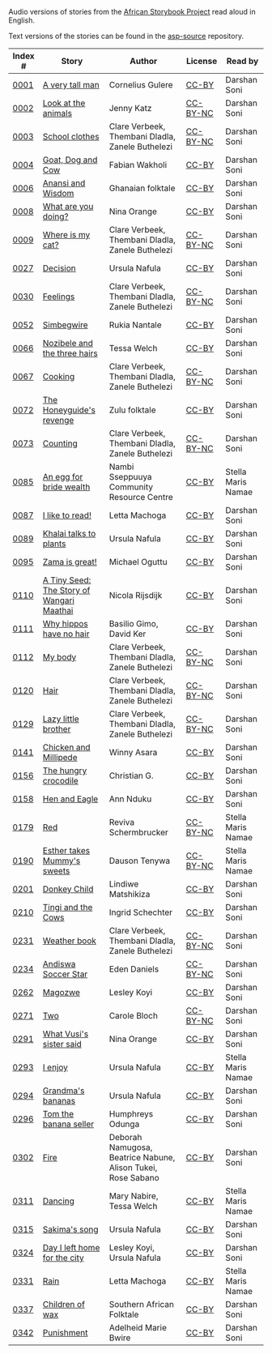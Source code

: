 Audio versions of stories from the [African Storybook Project](http://africanstorybook.org) read aloud in English.

Text versions of the stories can be found in the [asp-source](https://github.com/global-asp/asp-source) repository.

Index # | Story | Author | License | Read by
------- | ----- | ------ | ------- | -------
[0001](https://github.com/global-asp/asp-audio/tree/master/en/0001_a-very-tall-man) | [A very tall man](https://github.com/global-asp/asp-source/blob/master/en/0001_a-very-tall-man.md) | Cornelius Gulere | [CC-BY](https://creativecommons.org/licenses/by/3.0/) | Darshan Soni
[0002](https://github.com/global-asp/asp-audio/tree/master/en/0002_look-at-the-animals) | [Look at the animals](https://github.com/global-asp/asp-source/blob/master/en/0002_look-at-the-animals.md) | Jenny Katz | [CC-BY-NC](https://creativecommons.org/licenses/by-nc/3.0/) | Darshan Soni
[0003](https://github.com/global-asp/asp-audio/tree/master/en/0003_school-clothes) | [School clothes](https://github.com/global-asp/asp-source/blob/master/en/0003_school-clothes.md) | Clare Verbeek, Thembani Dladla, Zanele Buthelezi | [CC-BY-NC](https://creativecommons.org/licenses/by-nc/3.0/) | Darshan Soni
[0004](https://github.com/global-asp/asp-audio/tree/master/en/0004_goat-dog-and-cow) | [Goat, Dog and Cow](https://github.com/global-asp/asp-source/blob/master/en/0004_goat-dog-and-cow.md) | Fabian Wakholi | [CC-BY](https://creativecommons.org/licenses/by/3.0/) | Darshan Soni
[0006](https://github.com/global-asp/asp-audio/tree/master/en/0006_anansi-and-wisdom) | [Anansi and Wisdom](https://github.com/global-asp/asp-source/blob/master/en/0006_anansi-and-wisdom.md) | Ghanaian folktale | [CC-BY](https://creativecommons.org/licenses/by/3.0/) | Darshan Soni
[0008](https://github.com/global-asp/asp-audio/tree/master/en/0008_what-are-you-doing) | [What are you doing?](https://github.com/global-asp/asp-source/blob/master/en/0008_what-are-you-doing.md) | Nina Orange | [CC-BY](https://creativecommons.org/licenses/by/3.0/) | Darshan Soni
[0009](https://github.com/global-asp/asp-audio/tree/master/en/0009_where-is-my-cat) | [Where is my cat?](https://github.com/global-asp/asp-source/blob/master/en/0009_where-is-my-cat.md) | Clare Verbeek, Thembani Dladla, Zanele Buthelezi | [CC-BY-NC](https://creativecommons.org/licenses/by-nc/3.0/) | Darshan Soni
[0027](https://github.com/global-asp/asp-audio/tree/master/en/0027_decision) | [Decision](https://github.com/global-asp/asp-source/blob/master/en/0027_decision.md) | Ursula Nafula | [CC-BY](https://creativecommons.org/licenses/by/3.0/) | Darshan Soni
[0030](https://github.com/global-asp/asp-audio/tree/master/en/0030_feelings) | [Feelings](https://github.com/global-asp/asp-source/blob/master/en/0030_feelings.md) | Clare Verbeek, Thembani Dladla, Zanele Buthelezi | [CC-BY-NC](https://creativecommons.org/licenses/by-nc/3.0/) | Darshan Soni
[0052](https://github.com/global-asp/asp-audio/tree/master/en/0052_simbegwire) | [Simbegwire](https://github.com/global-asp/asp-source/blob/master/en/0052_simbegwire.md) | Rukia Nantale | [CC-BY](https://creativecommons.org/licenses/by/3.0/) | Darshan Soni
[0066](https://github.com/global-asp/asp-audio/tree/master/en/0066_nozibele-and-the-three-hairs) | [Nozibele and the three hairs](https://github.com/global-asp/asp-source/blob/master/en/0066_nozibele-and-the-three-hairs.md) | Tessa Welch | [CC-BY](https://creativecommons.org/licenses/by/3.0/) | Darshan Soni
[0067](https://github.com/global-asp/asp-audio/tree/master/en/0067_cooking) | [Cooking](https://github.com/global-asp/asp-source/blob/master/en/0067_cooking.md) | Clare Verbeek, Thembani Dladla, Zanele Buthelezi | [CC-BY-NC](https://creativecommons.org/licenses/by-nc/3.0/) | Darshan Soni
[0072](https://github.com/global-asp/asp-audio/tree/master/en/0072_the-honeyguides-revenge) | [The Honeyguide's revenge](https://github.com/global-asp/asp-source/blob/master/en/0072_the-honeyguides-revenge.md) | Zulu folktale | [CC-BY](https://creativecommons.org/licenses/by/3.0/) | Darshan Soni
[0073](https://github.com/global-asp/asp-audio/tree/master/en/0073_counting) | [Counting](https://github.com/global-asp/asp-source/blob/master/en/0073_counting.md) | Clare Verbeek, Thembani Dladla, Zanele Buthelezi | [CC-BY-NC](https://creativecommons.org/licenses/by-nc/3.0/) | Darshan Soni
[0085](https://github.com/global-asp/asp-audio/tree/master/en/0085_an-egg-for-bride-wealth) | [An egg for bride wealth](https://github.com/global-asp/global-asp/blob/master/en/0085_an-egg-for-bride-wealth.md) | Nambi Sseppuuya Community Resource Centre | [CC-BY](https://creativecommons.org/licenses/by/3.0/) | Stella Maris Namae
[0087](https://github.com/global-asp/asp-audio/tree/master/en/0087_i-like-to-read) | [I like to read!](https://github.com/global-asp/asp-source/blob/master/en/0087_i-like-to-read.md) | Letta Machoga | [CC-BY](https://creativecommons.org/licenses/by/3.0/) | Darshan Soni
[0089](https://github.com/global-asp/asp-audio/tree/master/en/0089_khalai-talks-to-plants) | [Khalai talks to plants](https://github.com/global-asp/asp-source/blob/master/en/0089_khalai-talks-to-plants.md) | Ursula Nafula | [CC-BY](https://creativecommons.org/licenses/by/3.0/) | Darshan Soni
[0095](https://github.com/global-asp/asp-audio/tree/master/en/0095_zama-is-great) | [Zama is great!](https://github.com/global-asp/asp-source/blob/master/en/0095_zama-is-great.md) | Michael Oguttu | [CC-BY](https://creativecommons.org/licenses/by/3.0/) | Darshan Soni
[0110](https://github.com/global-asp/asp-audio/tree/master/en/0110_a-tiny-seed-the-story-of-wangari-maathai) | [A Tiny Seed: The Story of Wangari Maathai](https://github.com/global-asp/asp-source/blob/master/en/0110_a-tiny-seed-the-story-of-wangari-maathai.md) | Nicola Rijsdijk | [CC-BY](https://creativecommons.org/licenses/by/3.0/) | Darshan Soni
[0111](https://github.com/global-asp/asp-audio/tree/master/en/0111_why-hippos-have-no-hair) | [Why hippos have no hair](https://github.com/global-asp/asp-source/blob/master/en/0111_why-hippos-have-no-hair.md) | Basilio Gimo, David Ker | [CC-BY](https://creativecommons.org/licenses/by/3.0/) | Darshan Soni
[0112](https://github.com/global-asp/asp-audio/tree/master/en/0112_my-body) | [My body](https://github.com/global-asp/asp-source/blob/master/en/0112_my-body.md) | Clare Verbeek, Thembani Dladla, Zanele Buthelezi | [CC-BY-NC](https://creativecommons.org/licenses/by-nc/3.0/) | Darshan Soni
[0120](https://github.com/global-asp/asp-audio/tree/master/en/0120_hair) | [Hair](https://github.com/global-asp/asp-source/blob/master/en/0120_hair.md) | Clare Verbeek, Thembani Dladla, Zanele Buthelezi | [CC-BY-NC](https://creativecommons.org/licenses/by-nc/3.0/) | Darshan Soni
[0129](https://github.com/global-asp/asp-audio/tree/master/en/0129_lazy-little-brother) | [Lazy little brother](https://github.com/global-asp/asp-source/blob/master/en/0129_lazy-little-brother.md) | Clare Verbeek, Thembani Dladla, Zanele Buthelezi | [CC-BY-NC](https://creativecommons.org/licenses/by-nc/3.0/) | Darshan Soni
[0141](https://github.com/global-asp/asp-audio/tree/master/en/0141_chicken-and-millipede) | [Chicken and Millipede](https://github.com/global-asp/asp-source/blob/master/en/0141_chicken-and-millipede.md) | Winny Asara | [CC-BY](https://creativecommons.org/licenses/by/3.0/) | Darshan Soni
[0156](https://github.com/global-asp/asp-audio/tree/master/en/0156_the-hungry-crocodile) | [The hungry crocodile](https://github.com/global-asp/asp-source/blob/master/en/0156_the-hungry-crocodile.md) | Christian G. | [CC-BY](https://creativecommons.org/licenses/by/3.0/) | Darshan Soni
[0158](https://github.com/global-asp/asp-audio/tree/master/en/0158_hen-and-eagle) | [Hen and Eagle](https://github.com/global-asp/asp-source/blob/master/en/0158_hen-and-eagle.md) | Ann Nduku | [CC-BY](https://creativecommons.org/licenses/by/3.0/) | Darshan Soni
[0179](https://github.com/global-asp/asp-audio/tree/master/en/0179_red) | [Red](https://github.com/global-asp/global-asp/blob/master/en/0179_red.md) | Reviva Schermbrucker | [CC-BY-NC](https://creativecommons.org/licenses/by-nc/3.0/) | Stella Maris Namae
[0190](https://github.com/global-asp/asp-audio/tree/master/en/0190_esther-takes-mummys-sweets) | [Esther takes Mummy's sweets](https://github.com/global-asp/global-asp/blob/master/en/0190_esther-takes-mummys-sweets.md) | Dauson Tenywa | [CC-BY-NC](https://creativecommons.org/licenses/by-nc/3.0/) | Stella Maris Namae
[0201](https://github.com/global-asp/asp-audio/tree/master/en/0201_donkey-child) | [Donkey Child](https://github.com/global-asp/asp-source/blob/master/en/0201_donkey-child.md) | Lindiwe Matshikiza | [CC-BY](https://creativecommons.org/licenses/by/3.0/) | Darshan Soni
[0210](https://github.com/global-asp/asp-audio/tree/master/en/0210_tingi-and-the-cows) | [Tingi and the Cows](https://github.com/global-asp/asp-source/blob/master/en/0210_tingi-and-the-cows.md) | Ingrid Schechter | [CC-BY](https://creativecommons.org/licenses/by/3.0/) | Darshan Soni
[0231](https://github.com/global-asp/asp-audio/tree/master/en/0231_weather-book) | [Weather book](https://github.com/global-asp/asp-source/blob/master/en/0231_weather-book.md) | Clare Verbeek, Thembani Dladla, Zanele Buthelezi | [CC-BY-NC](https://creativecommons.org/licenses/by-nc/3.0/) | Darshan Soni
[0234](https://github.com/global-asp/asp-audio/tree/master/en/0234_andiswa-soccer-star) | [Andiswa Soccer Star](https://github.com/global-asp/asp-source/blob/master/en/0234_andiswa-soccer-star.md) | Eden Daniels | [CC-BY-NC](https://creativecommons.org/licenses/by-nc/3.0/) | Darshan Soni
[0262](https://github.com/global-asp/asp-audio/tree/master/en/0262_magozwe) | [Magozwe](https://github.com/global-asp/asp-source/blob/master/en/0262_magozwe.md) | Lesley Koyi | [CC-BY](https://creativecommons.org/licenses/by/3.0/) | Darshan Soni
[0271](https://github.com/global-asp/asp-audio/tree/master/en/0271_two) | [Two](https://github.com/global-asp/asp-source/blob/master/en/0271_two.md) | Carole Bloch | [CC-BY-NC](https://creativecommons.org/licenses/by-nc/3.0/) | Darshan Soni
[0291](https://github.com/global-asp/asp-audio/tree/master/en/0291_what-vusis-sister-said) | [What Vusi's sister said](https://github.com/global-asp/asp-source/blob/master/en/0291_what-vusis-sister-said.md) | Nina Orange | [CC-BY](https://creativecommons.org/licenses/by/3.0/) | Darshan Soni
[0293](https://github.com/global-asp/asp-audio/tree/master/en/0293_i-enjoy) | [I enjoy](https://github.com/global-asp/global-asp/blob/master/en/0293_i-enjoy.md) | Ursula Nafula | [CC-BY](https://creativecommons.org/licenses/by/3.0/) | Stella Maris Namae
[0294](https://github.com/global-asp/asp-audio/tree/master/en/0294_grandmas-bananas) | [Grandma's bananas](https://github.com/global-asp/asp-source/blob/master/en/0294_grandmas-bananas.md) | Ursula Nafula | [CC-BY](https://creativecommons.org/licenses/by/3.0/) | Darshan Soni
[0296](https://github.com/global-asp/asp-audio/tree/master/en/0296_tom-the-banana-seller) | [Tom the banana seller](https://github.com/global-asp/asp-source/blob/master/en/0296_tom-the-banana-seller.md) | Humphreys Odunga | [CC-BY](https://creativecommons.org/licenses/by/3.0/) | Darshan Soni
[0302](https://github.com/global-asp/asp-audio/tree/master/en/0302_fire) | [Fire](https://github.com/global-asp/asp-source/blob/master/en/0302_fire.md) | Deborah Namugosa, Beatrice Nabune, Alison Tukei, Rose Sabano | [CC-BY](https://creativecommons.org/licenses/by/3.0/) | Darshan Soni
[0311](https://github.com/global-asp/asp-audio/tree/master/en/0311_dancing) | [Dancing](https://github.com/global-asp/global-asp/blob/master/en/0311_dancing.md) | Mary Nabire, Tessa Welch | [CC-BY](https://creativecommons.org/licenses/by/3.0/) | Stella Maris Namae
[0315](https://github.com/global-asp/asp-audio/tree/master/en/0315_sakimas-song) | [Sakima's song](https://github.com/global-asp/asp-source/blob/master/en/0315_sakimas-song.md) | Ursula Nafula | [CC-BY](https://creativecommons.org/licenses/by/3.0/) | Darshan Soni
[0324](https://github.com/global-asp/asp-audio/tree/master/en/0324_day-i-left-home-for-the-city) | [Day I left home for the city](https://github.com/global-asp/asp-source/blob/master/en/0324_day-i-left-home-for-the-city.md) | Lesley Koyi, Ursula Nafula | [CC-BY](https://creativecommons.org/licenses/by/3.0/) | Darshan Soni
[0331](https://github.com/global-asp/asp-audio/tree/master/en/0331_rain) | [Rain](https://github.com/global-asp/global-asp/blob/master/en/0331_rain.md) | Letta Machoga | [CC-BY](https://creativecommons.org/licenses/by/3.0/) | Stella Maris Namae
[0337](https://github.com/global-asp/asp-audio/tree/master/en/0337_children-of-wax) | [Children of wax](https://github.com/global-asp/asp-source/blob/master/en/0337_children-of-wax.md) | Southern African Folktale | [CC-BY](https://creativecommons.org/licenses/by/3.0/) | Darshan Soni
[0342](https://github.com/global-asp/asp-audio/tree/master/en/0342_punishment) | [Punishment](https://github.com/global-asp/asp-source/blob/master/en/0342_punishment.md) | Adelheid Marie Bwire | [CC-BY](https://creativecommons.org/licenses/by/3.0/) | Darshan Soni
